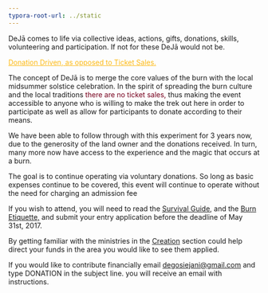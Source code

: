 ```yaml
---
typora-root-url: ../static
---
```


DeJā comes to life via collective ideas, actions, gifts, donations, skills, volunteering and participation. If not for these DeJā would not be.

<span style="color:#fdb913;"><u>Donation Driven, as opposed to Ticket Sales.</u></span>

The concept of DeJā is to merge the core values of the burn with the local midsummer solstice celebration.   In the spirit of spreading the burn culture and the local traditions <span style="color:#77011e;">there are no ticket sales,</span> thus making the event accessible to anyone who is willing to make the trek out here in order to participate as well as allow for participants to donate according to their means.

We have been able to follow through with this experiment for 3 years now, due to the generosity of the land owner and the donations received.   In turn, many more now have access to the experience and the magic that occurs at a burn.

The goal is to continue operating via voluntary donations.  So long as basic expenses continue to be covered,  this event will continue to operate without the need for charging an admission fee

If you wish to attend,  you will need to read the [Survival Guide](https://dejā.lv/en/survival-guide), and the [Burn Etiquette,](https://dejā.lv/en/burn-etiquette/the-code-of-the-republic)  and submit your entry application before the deadline of May 31st, 2017.

By getting familiar with the ministries in the [Creation](https://dejā.lv/en/creation/volunteering) section could help direct your funds in the area you would like to see them applied.

If you would like to contribute financially email degosiejani@gmail.com and type DONATION in the subject line. you will receive an email with instructions.

​
